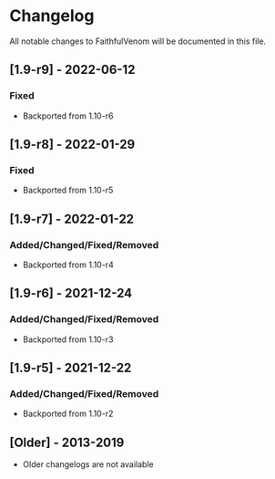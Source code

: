 # Changelog
All notable changes to FaithfulVenom will be documented in this file.

## [1.9-r9] - 2022-06-12
### Fixed
- Backported from 1.10-r6

## [1.9-r8] - 2022-01-29
### Fixed
- Backported from 1.10-r5

## [1.9-r7] - 2022-01-22
### Added/Changed/Fixed/Removed
- Backported from 1.10-r4

## [1.9-r6] - 2021-12-24
### Added/Changed/Fixed/Removed
- Backported from 1.10-r3

## [1.9-r5] - 2021-12-22
### Added/Changed/Fixed/Removed
- Backported from 1.10-r2

## [Older] - 2013-2019
- Older changelogs are not available
